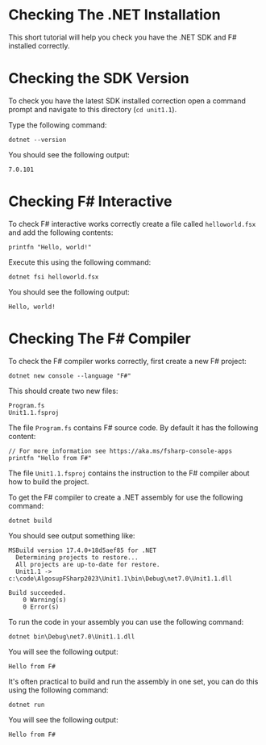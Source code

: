 # Checking The .NET Installation

This short tutorial will help you check you have the .NET SDK and F# installed correctly.

# Checking the SDK Version

To check you have the latest SDK installed correction open a command prompt and navigate to this directory (`cd unit1.1`).

Type the following command:

```
dotnet --version
```

You should see the following output:

```
7.0.101
```

# Checking F# Interactive

To check F# interactive works correctly create a file called `helloworld.fsx` and add the following contents:

```F#
printfn "Hello, world!"
```

Execute this using the following command:

```
dotnet fsi helloworld.fsx
```

You should see the following output:

```
Hello, world!
```

# Checking The F# Compiler

To check the F# compiler works correctly, first create a new F# project:

```
dotnet new console --language "F#"
```

This should create two new files:

```
Program.fs
Unit1.1.fsproj
```

The file `Program.fs` contains F# source code. By default it has the following content:

```F#
// For more information see https://aka.ms/fsharp-console-apps
printfn "Hello from F#"
```

The file `Unit1.1.fsproj` contains the instruction to the F# compiler about how to build the project.

To get the F# compiler to create a .NET assembly for use the following command:

```
dotnet build
```

You should see output something like:

```
MSBuild version 17.4.0+18d5aef85 for .NET
  Determining projects to restore...
  All projects are up-to-date for restore.
  Unit1.1 -> c:\code\AlgosupFSharp2023\Unit1.1\bin\Debug\net7.0\Unit1.1.dll

Build succeeded.
    0 Warning(s)
    0 Error(s)
```

To run the code in your assembly you can use the following command:

```
dotnet bin\Debug\net7.0\Unit1.1.dll
```

You will see the following output:

```
Hello from F#
```

It's often practical to build and run the assembly in one set, you can do this using the following command:

```
dotnet run
```

You will see the following output:

```
Hello from F#
```
